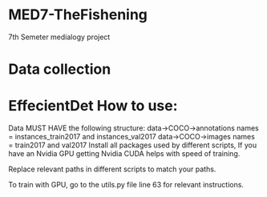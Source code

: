 # MED7-TheFishening
7th Semeter medialogy project

# Data collection

# EffecientDet How to use:

Data MUST HAVE the following structure:
data->COCO->annotations names = instances_train2017 and instances_val2017
data->COCO->images names = train2017 and val2017
Install all packages used by different scripts, If you have an Nvidia GPU getting Nvidia CUDA helps with speed of training.

Replace relevant paths in different scripts to match your paths.

To train with GPU, go to the utils.py file line 63 for relevant instructions.

